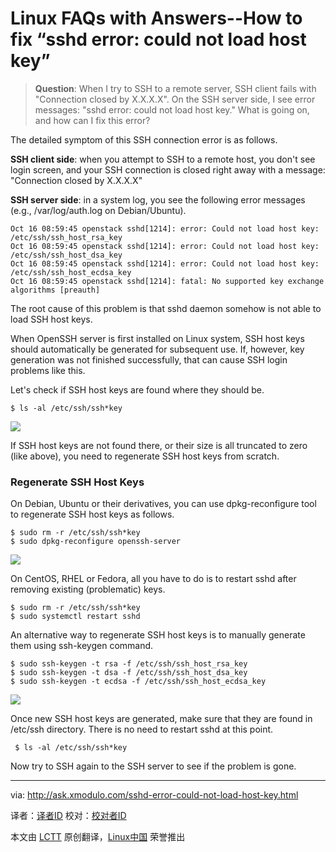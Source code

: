 Linux FAQs with Answers--How to fix “sshd error: could not load host key”
================================================================================
> **Question**: When I try to SSH to a remote server, SSH client fails with "Connection closed by X.X.X.X". On the SSH server side, I see error messages: "sshd error: could not load host key." What is going on, and how can I fix this error? 

The detailed symptom of this SSH connection error is as follows.

**SSH client side**: when you attempt to SSH to a remote host, you don't see login screen, and your SSH connection is closed right away with a message: "Connection closed by X.X.X.X"

**SSH server side**: in a system log, you see the following error messages (e.g., /var/log/auth.log on Debian/Ubuntu).

    Oct 16 08:59:45 openstack sshd[1214]: error: Could not load host key: /etc/ssh/ssh_host_rsa_key
    Oct 16 08:59:45 openstack sshd[1214]: error: Could not load host key: /etc/ssh/ssh_host_dsa_key
    Oct 16 08:59:45 openstack sshd[1214]: error: Could not load host key: /etc/ssh/ssh_host_ecdsa_key
    Oct 16 08:59:45 openstack sshd[1214]: fatal: No supported key exchange algorithms [preauth]

The root cause of this problem is that sshd daemon somehow is not able to load SSH host keys.

When OpenSSH server is first installed on Linux system, SSH host keys should automatically be generated for subsequent use. If, however, key generation was not finished successfully, that can cause SSH login problems like this.

Let's check if SSH host keys are found where they should be.

    $ ls -al /etc/ssh/ssh*key 

![](https://farm4.staticflickr.com/3931/15367231099_61b9087256_z.jpg)

If SSH host keys are not found there, or their size is all truncated to zero (like above), you need to regenerate SSH host keys from scratch.

### Regenerate SSH Host Keys ###

On Debian, Ubuntu or their derivatives, you can use dpkg-reconfigure tool to regenerate SSH host keys as follows.

    $ sudo rm -r /etc/ssh/ssh*key
    $ sudo dpkg-reconfigure openssh-server 

![](https://farm4.staticflickr.com/3931/15551179631_363e6a9047_z.jpg)

On CentOS, RHEL or Fedora, all you have to do is to restart sshd after removing existing (problematic) keys.

    $ sudo rm -r /etc/ssh/ssh*key
    $ sudo systemctl restart sshd

An alternative way to regenerate SSH host keys is to manually generate them using ssh-keygen command.

    $ sudo ssh-keygen -t rsa -f /etc/ssh/ssh_host_rsa_key
    $ sudo ssh-keygen -t dsa -f /etc/ssh/ssh_host_dsa_key
    $ sudo ssh-keygen -t ecdsa -f /etc/ssh/ssh_host_ecdsa_key 

![](https://farm6.staticflickr.com/5603/15367844767_cdfd9716c8_z.jpg)

Once new SSH host keys are generated, make sure that they are found in /etc/ssh directory. There is no need to restart sshd at this point.

     $ ls -al /etc/ssh/ssh*key 

Now try to SSH again to the SSH server to see if the problem is gone.

--------------------------------------------------------------------------------

via: http://ask.xmodulo.com/sshd-error-could-not-load-host-key.html

译者：[译者ID](https://github.com/译者ID)
校对：[校对者ID](https://github.com/校对者ID)

本文由 [LCTT](https://github.com/LCTT/TranslateProject) 原创翻译，[Linux中国](http://linux.cn/) 荣誉推出